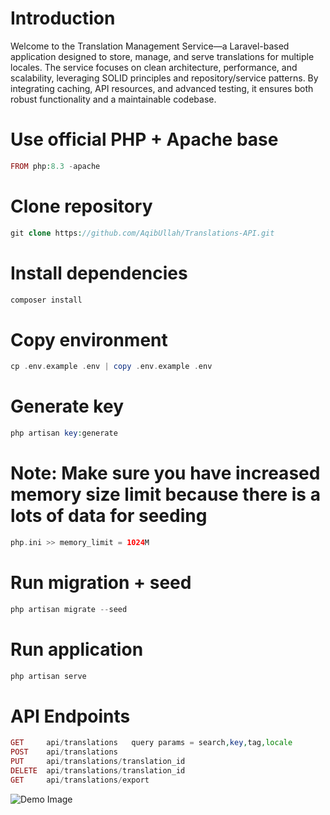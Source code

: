 # Introduction
Welcome to the Translation Management Service—a Laravel-based application designed to store, manage, and serve translations for multiple locales. The service focuses on clean architecture, performance, and scalability, leveraging SOLID principles and repository/service patterns. By integrating caching, API resources, and advanced testing, it ensures both robust functionality and a maintainable codebase.

# Use official PHP + Apache base
```php
FROM php:8.3 -apache
```

# Clone repository
```php
git clone https://github.com/AqibUllah/Translations-API.git
```

# Install dependencies
```php
composer install
```

# Copy environment
```php
cp .env.example .env | copy .env.example .env
```
# Generate key
```php
php artisan key:generate
```

# Note: Make sure you have increased memory size limit because there is a lots of data for seeding
```php
php.ini >> memory_limit = 1024M
```
# Run migration + seed
```php
php artisan migrate --seed
```
# Run application
```php
php artisan serve
```
# API Endpoints
```php
GET     api/translations   query params = search,key,tag,locale
POST    api/translations
PUT     api/translations/translation_id
DELETE  api/translations/translation_id
GET     api/translations/export
```

![Demo Image](https://raw.githubusercontent.com/AqibUllah/Translations-API/main/demo.png)
